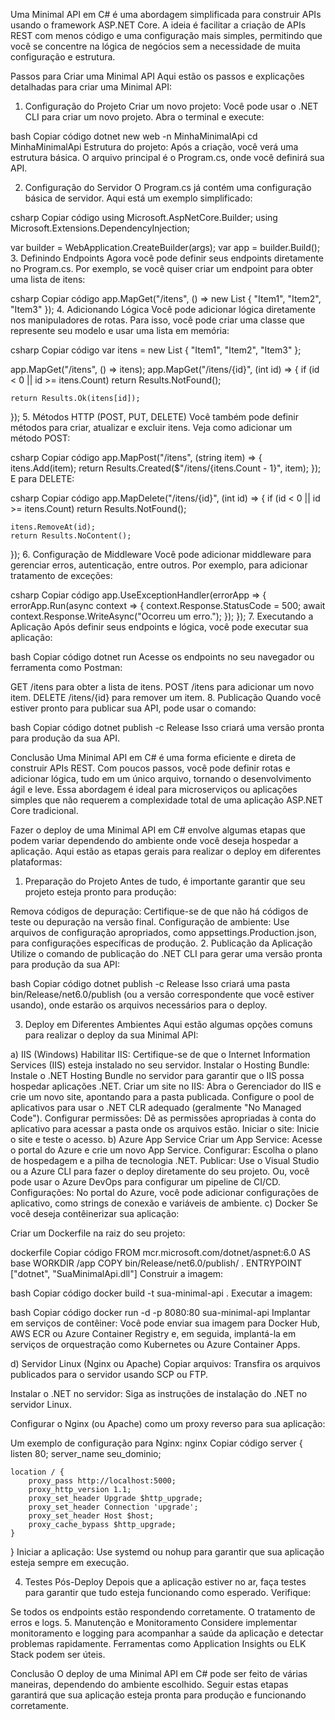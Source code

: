 Uma Minimal API em C# é uma abordagem simplificada para construir APIs usando o framework ASP.NET Core. A ideia é facilitar a criação de APIs REST com menos código e uma configuração mais simples, permitindo que você se concentre na lógica de negócios sem a necessidade de muita configuração e estrutura.

Passos para Criar uma Minimal API
Aqui estão os passos e explicações detalhadas para criar uma Minimal API:

1. Configuração do Projeto
Criar um novo projeto: Você pode usar o .NET CLI para criar um novo projeto. Abra o terminal e execute:

bash
Copiar código
dotnet new web -n MinhaMinimalApi
cd MinhaMinimalApi
Estrutura do projeto: Após a criação, você verá uma estrutura básica. O arquivo principal é o Program.cs, onde você definirá sua API.

2. Configuração do Servidor
O Program.cs já contém uma configuração básica de servidor. Aqui está um exemplo simplificado:

csharp
Copiar código
using Microsoft.AspNetCore.Builder;
using Microsoft.Extensions.DependencyInjection;

var builder = WebApplication.CreateBuilder(args);
var app = builder.Build();
3. Definindo Endpoints
Agora você pode definir seus endpoints diretamente no Program.cs. Por exemplo, se você quiser criar um endpoint para obter uma lista de itens:

csharp
Copiar código
app.MapGet("/itens", () => new List<string> { "Item1", "Item2", "Item3" });
4. Adicionando Lógica
Você pode adicionar lógica diretamente nos manipuladores de rotas. Para isso, você pode criar uma classe que represente seu modelo e usar uma lista em memória:

csharp
Copiar código
var itens = new List<string> { "Item1", "Item2", "Item3" };

app.MapGet("/itens", () => itens);
app.MapGet("/itens/{id}", (int id) => 
{
    if (id < 0 || id >= itens.Count)
        return Results.NotFound();
    
    return Results.Ok(itens[id]);
});
5. Métodos HTTP (POST, PUT, DELETE)
Você também pode definir métodos para criar, atualizar e excluir itens. Veja como adicionar um método POST:

csharp
Copiar código
app.MapPost("/itens", (string item) => 
{
    itens.Add(item);
    return Results.Created($"/itens/{itens.Count - 1}", item);
});
E para DELETE:

csharp
Copiar código
app.MapDelete("/itens/{id}", (int id) => 
{
    if (id < 0 || id >= itens.Count)
        return Results.NotFound();
    
    itens.RemoveAt(id);
    return Results.NoContent();
});
6. Configuração de Middleware
Você pode adicionar middleware para gerenciar erros, autenticação, entre outros. Por exemplo, para adicionar tratamento de exceções:

csharp
Copiar código
app.UseExceptionHandler(errorApp => 
{
    errorApp.Run(async context => 
    {
        context.Response.StatusCode = 500;
        await context.Response.WriteAsync("Ocorreu um erro.");
    });
});
7. Executando a Aplicação
Após definir seus endpoints e lógica, você pode executar sua aplicação:

bash
Copiar código
dotnet run
Acesse os endpoints no seu navegador ou ferramenta como Postman:

GET /itens para obter a lista de itens.
POST /itens para adicionar um novo item.
DELETE /itens/{id} para remover um item.
8. Publicação
Quando você estiver pronto para publicar sua API, pode usar o comando:

bash
Copiar código
dotnet publish -c Release
Isso criará uma versão pronta para produção da sua API.

Conclusão
Uma Minimal API em C# é uma forma eficiente e direta de construir APIs REST. Com poucos passos, você pode definir rotas e adicionar lógica, tudo em um único arquivo, tornando o desenvolvimento ágil e leve. Essa abordagem é ideal para microserviços ou aplicações simples que não requerem a complexidade total de uma aplicação ASP.NET Core tradicional.



Fazer o deploy de uma Minimal API em C# envolve algumas etapas que podem variar dependendo do ambiente onde você deseja hospedar a aplicação. Aqui estão as etapas gerais para realizar o deploy em diferentes plataformas:

1. Preparação do Projeto
Antes de tudo, é importante garantir que seu projeto esteja pronto para produção:

Remova códigos de depuração: Certifique-se de que não há códigos de teste ou depuração na versão final.
Configuração de ambiente: Use arquivos de configuração apropriados, como appsettings.Production.json, para configurações específicas de produção.
2. Publicação da Aplicação
Utilize o comando de publicação do .NET CLI para gerar uma versão pronta para produção da sua API:

bash
Copiar código
dotnet publish -c Release
Isso criará uma pasta bin/Release/net6.0/publish (ou a versão correspondente que você estiver usando), onde estarão os arquivos necessários para o deploy.

3. Deploy em Diferentes Ambientes
Aqui estão algumas opções comuns para realizar o deploy da sua Minimal API:

a) IIS (Windows)
Habilitar IIS: Certifique-se de que o Internet Information Services (IIS) esteja instalado no seu servidor.
Instalar o Hosting Bundle: Instale o .NET Hosting Bundle no servidor para garantir que o IIS possa hospedar aplicações .NET.
Criar um site no IIS:
Abra o Gerenciador do IIS e crie um novo site, apontando para a pasta publicada.
Configure o pool de aplicativos para usar o .NET CLR adequado (geralmente "No Managed Code").
Configurar permissões: Dê as permissões apropriadas à conta do aplicativo para acessar a pasta onde os arquivos estão.
Iniciar o site: Inicie o site e teste o acesso.
b) Azure App Service
Criar um App Service:
Acesse o portal do Azure e crie um novo App Service.
Configurar: Escolha o plano de hospedagem e a pilha de tecnologia .NET.
Publicar:
Use o Visual Studio ou a Azure CLI para fazer o deploy diretamente do seu projeto.
Ou, você pode usar o Azure DevOps para configurar um pipeline de CI/CD.
Configurações: No portal do Azure, você pode adicionar configurações de aplicativo, como strings de conexão e variáveis de ambiente.
c) Docker
Se você deseja contêinerizar sua aplicação:

Criar um Dockerfile na raiz do seu projeto:

dockerfile
Copiar código
FROM mcr.microsoft.com/dotnet/aspnet:6.0 AS base
WORKDIR /app
COPY bin/Release/net6.0/publish/ .
ENTRYPOINT ["dotnet", "SuaMinimalApi.dll"]
Construir a imagem:

bash
Copiar código
docker build -t sua-minimal-api .
Executar a imagem:

bash
Copiar código
docker run -d -p 8080:80 sua-minimal-api
Implantar em serviços de contêiner: Você pode enviar sua imagem para Docker Hub, AWS ECR ou Azure Container Registry e, em seguida, implantá-la em serviços de orquestração como Kubernetes ou Azure Container Apps.

d) Servidor Linux (Nginx ou Apache)
Copiar arquivos: Transfira os arquivos publicados para o servidor usando SCP ou FTP.

Instalar o .NET no servidor: Siga as instruções de instalação do .NET no servidor Linux.

Configurar o Nginx (ou Apache) como um proxy reverso para sua aplicação:

Um exemplo de configuração para Nginx:
nginx
Copiar código
server {
    listen 80;
    server_name seu_dominio;

    location / {
        proxy_pass http://localhost:5000;
        proxy_http_version 1.1;
        proxy_set_header Upgrade $http_upgrade;
        proxy_set_header Connection 'upgrade';
        proxy_set_header Host $host;
        proxy_cache_bypass $http_upgrade;
    }
}
Iniciar a aplicação: Use systemd ou nohup para garantir que sua aplicação esteja sempre em execução.

4. Testes Pós-Deploy
Depois que a aplicação estiver no ar, faça testes para garantir que tudo esteja funcionando como esperado. Verifique:

Se todos os endpoints estão respondendo corretamente.
O tratamento de erros e logs.
5. Manutenção e Monitoramento
Considere implementar monitoramento e logging para acompanhar a saúde da aplicação e detectar problemas rapidamente. Ferramentas como Application Insights ou ELK Stack podem ser úteis.

Conclusão
O deploy de uma Minimal API em C# pode ser feito de várias maneiras, dependendo do ambiente escolhido. Seguir estas etapas garantirá que sua aplicação esteja pronta para produção e funcionando corretamente.